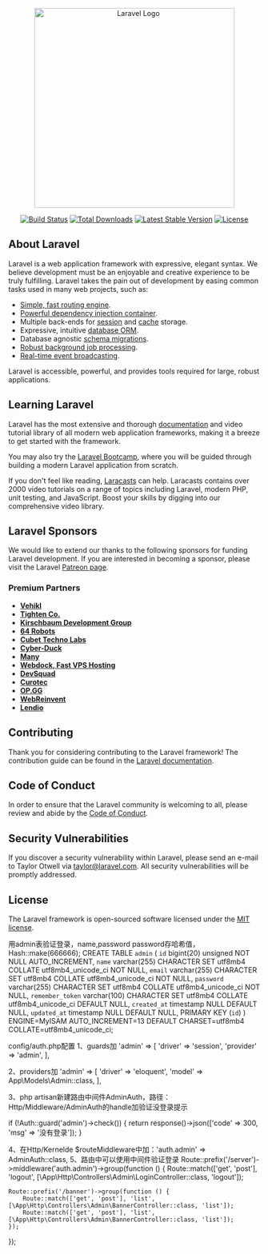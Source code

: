 <p align="center"><a href="https://laravel.com" target="_blank"><img src="https://raw.githubusercontent.com/laravel/art/master/logo-lockup/5%20SVG/2%20CMYK/1%20Full%20Color/laravel-logolockup-cmyk-red.svg" width="400" alt="Laravel Logo"></a></p>

<p align="center">
<a href="https://github.com/laravel/framework/actions"><img src="https://github.com/laravel/framework/workflows/tests/badge.svg" alt="Build Status"></a>
<a href="https://packagist.org/packages/laravel/framework"><img src="https://img.shields.io/packagist/dt/laravel/framework" alt="Total Downloads"></a>
<a href="https://packagist.org/packages/laravel/framework"><img src="https://img.shields.io/packagist/v/laravel/framework" alt="Latest Stable Version"></a>
<a href="https://packagist.org/packages/laravel/framework"><img src="https://img.shields.io/packagist/l/laravel/framework" alt="License"></a>
</p>

## About Laravel

Laravel is a web application framework with expressive, elegant syntax. We believe development must be an enjoyable and creative experience to be truly fulfilling. Laravel takes the pain out of development by easing common tasks used in many web projects, such as:

- [Simple, fast routing engine](https://laravel.com/docs/routing).
- [Powerful dependency injection container](https://laravel.com/docs/container).
- Multiple back-ends for [session](https://laravel.com/docs/session) and [cache](https://laravel.com/docs/cache) storage.
- Expressive, intuitive [database ORM](https://laravel.com/docs/eloquent).
- Database agnostic [schema migrations](https://laravel.com/docs/migrations).
- [Robust background job processing](https://laravel.com/docs/queues).
- [Real-time event broadcasting](https://laravel.com/docs/broadcasting).

Laravel is accessible, powerful, and provides tools required for large, robust applications.

## Learning Laravel

Laravel has the most extensive and thorough [documentation](https://laravel.com/docs) and video tutorial library of all modern web application frameworks, making it a breeze to get started with the framework.

You may also try the [Laravel Bootcamp](https://bootcamp.laravel.com), where you will be guided through building a modern Laravel application from scratch.

If you don't feel like reading, [Laracasts](https://laracasts.com) can help. Laracasts contains over 2000 video tutorials on a range of topics including Laravel, modern PHP, unit testing, and JavaScript. Boost your skills by digging into our comprehensive video library.

## Laravel Sponsors

We would like to extend our thanks to the following sponsors for funding Laravel development. If you are interested in becoming a sponsor, please visit the Laravel [Patreon page](https://patreon.com/taylorotwell).

### Premium Partners

- **[Vehikl](https://vehikl.com/)**
- **[Tighten Co.](https://tighten.co)**
- **[Kirschbaum Development Group](https://kirschbaumdevelopment.com)**
- **[64 Robots](https://64robots.com)**
- **[Cubet Techno Labs](https://cubettech.com)**
- **[Cyber-Duck](https://cyber-duck.co.uk)**
- **[Many](https://www.many.co.uk)**
- **[Webdock, Fast VPS Hosting](https://www.webdock.io/en)**
- **[DevSquad](https://devsquad.com)**
- **[Curotec](https://www.curotec.com/services/technologies/laravel/)**
- **[OP.GG](https://op.gg)**
- **[WebReinvent](https://webreinvent.com/?utm_source=laravel&utm_medium=github&utm_campaign=patreon-sponsors)**
- **[Lendio](https://lendio.com)**

## Contributing

Thank you for considering contributing to the Laravel framework! The contribution guide can be found in the [Laravel documentation](https://laravel.com/docs/contributions).

## Code of Conduct

In order to ensure that the Laravel community is welcoming to all, please review and abide by the [Code of Conduct](https://laravel.com/docs/contributions#code-of-conduct).

## Security Vulnerabilities

If you discover a security vulnerability within Laravel, please send an e-mail to Taylor Otwell via [taylor@laravel.com](mailto:taylor@laravel.com). All security vulnerabilities will be promptly addressed.

## License

The Laravel framework is open-sourced software licensed under the [MIT license](https://opensource.org/licenses/MIT).



用admin表验证登录，name,password
password存哈希值，Hash::make(666666);
CREATE TABLE `admin` (
  `id` bigint(20) unsigned NOT NULL AUTO_INCREMENT,
  `name` varchar(255) CHARACTER SET utf8mb4 COLLATE utf8mb4_unicode_ci NOT NULL,
  `email` varchar(255) CHARACTER SET utf8mb4 COLLATE utf8mb4_unicode_ci NOT NULL,
  `password` varchar(255) CHARACTER SET utf8mb4 COLLATE utf8mb4_unicode_ci NOT NULL,
  `remember_token` varchar(100) CHARACTER SET utf8mb4 COLLATE utf8mb4_unicode_ci DEFAULT NULL,
  `created_at` timestamp NULL DEFAULT NULL,
  `updated_at` timestamp NULL DEFAULT NULL,
  PRIMARY KEY (`id`)
) ENGINE=MyISAM AUTO_INCREMENT=13 DEFAULT CHARSET=utf8mb4 COLLATE=utf8mb4_unicode_ci;


config/auth.php配置
1、guards加
'admin' => [
    'driver' => 'session',
    'provider' => 'admin',
],

2、providers加
'admin' => [
    'driver' => 'eloquent',
    'model' => App\Models\Admin::class,
],

3、php artisan新建路由中间件AdminAuth，路径：Http/Middleware/AdminAuth的handle加验证没登录提示

if (!Auth::guard('admin')->check()) {
    return response()->json(['code' => 300, 'msg' => '没有登录']);
}

4、在Http/Kernelde $routeMiddleware中加：'auth.admin' => AdminAuth::class,
5、路由中可以使用中间件验证登录
Route::prefix('/server')->middleware('auth.admin')->group(function () {
    Route::match(['get', 'post'], 'logout', [\App\Http\Controllers\Admin\LoginController::class, 'logout']);

    Route::prefix('/banner')->group(function () {
        Route::match(['get', 'post'], 'list', [\App\Http\Controllers\Admin\BannerController::class, 'list']);
        Route::match(['get', 'post'], 'list', [\App\Http\Controllers\Admin\BannerController::class, 'list']);
    });
});